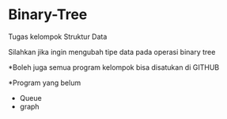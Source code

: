 # Binary-Tree
Tugas kelompok Struktur Data

Silahkan jika ingin mengubah tipe data pada operasi binary tree

*Boleh juga semua program kelompok bisa disatukan di GITHUB 

*Program yang belum 
- Queue
- graph
